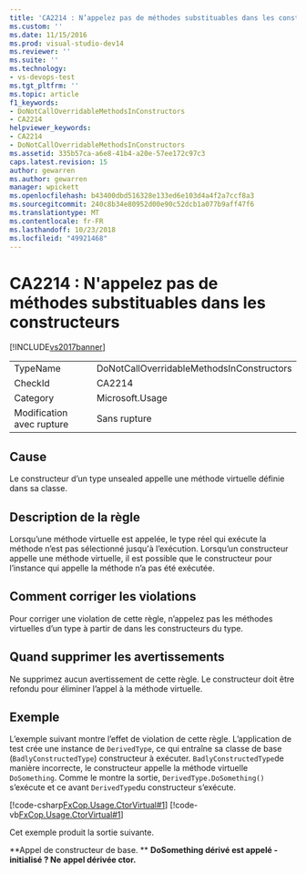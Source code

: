 ```yaml
---
title: 'CA2214 : N’appelez pas de méthodes substituables dans les constructeurs | Microsoft Docs'
ms.custom: ''
ms.date: 11/15/2016
ms.prod: visual-studio-dev14
ms.reviewer: ''
ms.suite: ''
ms.technology:
- vs-devops-test
ms.tgt_pltfrm: ''
ms.topic: article
f1_keywords:
- DoNotCallOverridableMethodsInConstructors
- CA2214
helpviewer_keywords:
- CA2214
- DoNotCallOverridableMethodsInConstructors
ms.assetid: 335b57ca-a6e8-41b4-a20e-57ee172c97c3
caps.latest.revision: 15
author: gewarren
ms.author: gewarren
manager: wpickett
ms.openlocfilehash: b43400dbd516328e133ed6e103d4a4f2a7ccf8a3
ms.sourcegitcommit: 240c8b34e80952d00e90c52dcb1a077b9aff47f6
ms.translationtype: MT
ms.contentlocale: fr-FR
ms.lasthandoff: 10/23/2018
ms.locfileid: "49921468"
---
```

# <a name="ca2214-do-not-call-overridable-methods-in-constructors"></a>CA2214 : N'appelez pas de méthodes substituables dans les constructeurs
[!INCLUDE[vs2017banner](../includes/vs2017banner.md)]

|||
|-|-|
|TypeName|DoNotCallOverridableMethodsInConstructors|
|CheckId|CA2214|
|Category|Microsoft.Usage|
|Modification avec rupture|Sans rupture|

## <a name="cause"></a>Cause
 Le constructeur d’un type unsealed appelle une méthode virtuelle définie dans sa classe.

## <a name="rule-description"></a>Description de la règle
 Lorsqu’une méthode virtuelle est appelée, le type réel qui exécute la méthode n’est pas sélectionné jusqu'à l’exécution. Lorsqu’un constructeur appelle une méthode virtuelle, il est possible que le constructeur pour l’instance qui appelle la méthode n’a pas été exécutée.

## <a name="how-to-fix-violations"></a>Comment corriger les violations
 Pour corriger une violation de cette règle, n’appelez pas les méthodes virtuelles d’un type à partir de dans les constructeurs du type.

## <a name="when-to-suppress-warnings"></a>Quand supprimer les avertissements
 Ne supprimez aucun avertissement de cette règle. Le constructeur doit être refondu pour éliminer l’appel à la méthode virtuelle.

## <a name="example"></a>Exemple
 L’exemple suivant montre l’effet de violation de cette règle. L’application de test crée une instance de `DerivedType`, ce qui entraîne sa classe de base (`BadlyConstructedType`) constructeur à exécuter. `BadlyConstructedType`de manière incorrecte, le constructeur appelle la méthode virtuelle `DoSomething`. Comme le montre la sortie, `DerivedType.DoSomething()` s’exécute et ce avant `DerivedType`du constructeur s’exécute.

 [!code-csharp[FxCop.Usage.CtorVirtual#1](../snippets/csharp/VS_Snippets_CodeAnalysis/FxCop.Usage.CtorVirtual/cs/FxCop.Usage.CtorVirtual.cs#1)]
 [!code-vb[FxCop.Usage.CtorVirtual#1](../snippets/visualbasic/VS_Snippets_CodeAnalysis/FxCop.Usage.CtorVirtual/vb/FxCop.Usage.CtorVirtual.vb#1)]

 Cet exemple produit la sortie suivante.

 **Appel de constructeur de base. ** 
 **DoSomething dérivé est appelé - initialisé ? Ne**
**appel dérivée ctor.**



